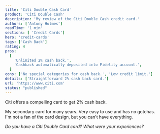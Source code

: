 ```yaml
---
title: 'Citi Double Cash Card'
product: 'Citi Double Cash'
description: 'My review of the Citi Double Cash credit card.'
authors: ['Antony Holmes']
readTime: '1 min'
sections: [ 'Credit Cards']
hero: 'credit-cards'
tags: ['Cash Back']
rating: 4
pros:
  [
    'Unlimited 2% cash back.',
    'Cashback automatically deposited into Fidelity account.',
  ]
cons: ['No special categories for cash back.', 'Low credit limit.']
details: ['Straightforward 2% cash back card.']
url: 'https://www.citi.com'
status: "published"
---
```


Citi offers a compelling card to get 2% cash back.

<!-- end -->

My secondary card for many years. Very easy to use and has no gotchas. I'm not a fan of the card design, but you can't have everything.

_Do you have a Citi Double Card card? What were your experiences?_
